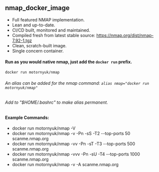 ## nmap_docker_image
- Full featured NMAP implementation. 
- Lean and up-to-date.
- CI/CD built, monitored and maintained.
- Compiled fresh from latest stable source: 
 https://nmap.org/dist/nmap-7.92-1.tgz
- Clean, scratch-built image.
- Single concern container.


#### Run as you would native nmap, just add the `docker run` prefix.
``` 
docker run motornyuk/nmap 
```
###### An alias can be added for the nmap command: `alias nmap="docker run motornyuk/nmap"`
###### Add to "$HOME/.bashrc" to make alias permanent.

#### Example Commands:
 - docker run motornyuk/nmap -V
 - docker run motornyuk/nmap -v -Pn -sS -T2 --top-ports 50 scanme.nmap.org
 - docker run motornyuk/nmap -vv -Pn -sT -T3 --top-ports 500 scanme.nmap.org 
 - docker run motornyuk/nmap -vvv -Pn -sU -T4 --top-ports 1000 scanme.nmap.org 
 - docker run motornyuk/nmap -v -A scanme.nmap.org 


